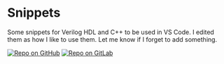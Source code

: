 # Snippets
Some snippets for Verilog HDL and C++ to be used in VS Code. I edited them as how I like to use them. Let me know if I forget to add something.

[![Repo on GitHub](https://img.shields.io/badge/repo-GitHub-3D76C2.svg)](https://github.com/suoglu/verilog_snippets)
[![Repo on GitLab](https://img.shields.io/badge/repo-GitLab-6C488A.svg)](https://gitlab.com/suoglu/vc_snippets)
